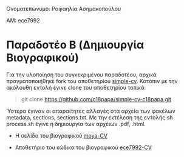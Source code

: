 Ονοματεπώνυμο: Ραφαηλία Ασημακοπούλου

ΑΜ: ece7992

# Παραδοτέο B (Δημιουργία Βιογραφικού)

Για την υλοποίηση του συγκεκριμένου παραδοτέου, αρχικά πραγματοποιήθηκε fork του αποθετηρίου [simple-cv](https://github.com/plain-plain-text/simple-cv). Κατόπιν με την ακόλουθη εντολή έγινε clone του αποθετηρίου τοπικά:

> git clone https://github.com/c18papa/simple-cv-c18papa.git

Ύστερα έγιναν οι απαραίτητες αλλαγές στα αρχεία των φακέλων metadata, sections, sections.txt. Με την εκτέλεση της εντολής sh process.sh έγινε η δημιουργία των αρχέιων .pdf, .html.

- Η σελίδα του βιογραφικού [moya-CV](https://moya10.github.io/moya-cv/)

- Αποθετήριο του κώδικα του βιογραφικού [ece7992-CV](https://github.com/moya10/ct/tree/ece7992-CV/simple-cv)
